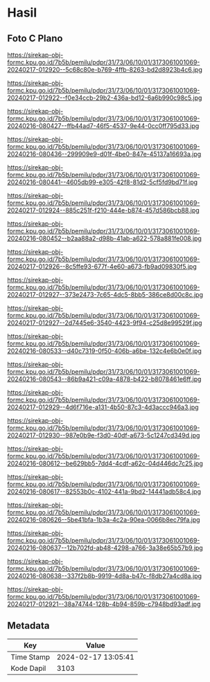# Hasil

## Foto C Plano

https://sirekap-obj-formc.kpu.go.id/7b5b/pemilu/pdpr/31/73/06/10/01/3173061001069-20240217-012920--5c68c80e-b769-4ffb-8263-bd2d8923b4c6.jpg

https://sirekap-obj-formc.kpu.go.id/7b5b/pemilu/pdpr/31/73/06/10/01/3173061001069-20240217-012922--f0e34ccb-29b2-436a-bd12-6a6b990c98c5.jpg

https://sirekap-obj-formc.kpu.go.id/7b5b/pemilu/pdpr/31/73/06/10/01/3173061001069-20240216-080427--ffb44ad7-46f5-4537-9e44-0cc0ff795d33.jpg

https://sirekap-obj-formc.kpu.go.id/7b5b/pemilu/pdpr/31/73/06/10/01/3173061001069-20240216-080436--299909e9-d01f-4be0-847e-45137a16693a.jpg

https://sirekap-obj-formc.kpu.go.id/7b5b/pemilu/pdpr/31/73/06/10/01/3173061001069-20240216-080441--4605db99-e305-42f8-81d2-5cf5fd9bd71f.jpg

https://sirekap-obj-formc.kpu.go.id/7b5b/pemilu/pdpr/31/73/06/10/01/3173061001069-20240217-012924--885c251f-f210-444e-b874-457d586bcb88.jpg

https://sirekap-obj-formc.kpu.go.id/7b5b/pemilu/pdpr/31/73/06/10/01/3173061001069-20240216-080452--b2aa88a2-d98b-41ab-a622-578a881fe008.jpg

https://sirekap-obj-formc.kpu.go.id/7b5b/pemilu/pdpr/31/73/06/10/01/3173061001069-20240217-012926--8c5ffe93-677f-4e60-a673-fb9ad09830f5.jpg

https://sirekap-obj-formc.kpu.go.id/7b5b/pemilu/pdpr/31/73/06/10/01/3173061001069-20240217-012927--373e2473-7c65-4dc5-8bb5-386ce8d00c8c.jpg

https://sirekap-obj-formc.kpu.go.id/7b5b/pemilu/pdpr/31/73/06/10/01/3173061001069-20240217-012927--2d7445e6-3540-4423-9f94-c25d8e99529f.jpg

https://sirekap-obj-formc.kpu.go.id/7b5b/pemilu/pdpr/31/73/06/10/01/3173061001069-20240216-080533--d40c7319-0f50-406b-a6be-132c4e6b0e0f.jpg

https://sirekap-obj-formc.kpu.go.id/7b5b/pemilu/pdpr/31/73/06/10/01/3173061001069-20240216-080543--86b9a421-c09a-4878-b422-b8078461e6ff.jpg

https://sirekap-obj-formc.kpu.go.id/7b5b/pemilu/pdpr/31/73/06/10/01/3173061001069-20240217-012929--4d6f716e-a131-4b50-87c3-4d3accc946a3.jpg

https://sirekap-obj-formc.kpu.go.id/7b5b/pemilu/pdpr/31/73/06/10/01/3173061001069-20240217-012930--987e0b9e-f3d0-40df-a673-5c1247cd349d.jpg

https://sirekap-obj-formc.kpu.go.id/7b5b/pemilu/pdpr/31/73/06/10/01/3173061001069-20240216-080612--be629bb5-7dd4-4cdf-a62c-04d446dc7c25.jpg

https://sirekap-obj-formc.kpu.go.id/7b5b/pemilu/pdpr/31/73/06/10/01/3173061001069-20240216-080617--82553b0c-4102-441a-9bd2-14441adb58c4.jpg

https://sirekap-obj-formc.kpu.go.id/7b5b/pemilu/pdpr/31/73/06/10/01/3173061001069-20240216-080626--5be41bfa-1b3a-4c2a-90ea-0066b8ec79fa.jpg

https://sirekap-obj-formc.kpu.go.id/7b5b/pemilu/pdpr/31/73/06/10/01/3173061001069-20240216-080637--12b702fd-ab48-4298-a766-3a38e65b57b9.jpg

https://sirekap-obj-formc.kpu.go.id/7b5b/pemilu/pdpr/31/73/06/10/01/3173061001069-20240216-080638--337f2b8b-9919-4d8a-b47c-f8db27a4cd8a.jpg

https://sirekap-obj-formc.kpu.go.id/7b5b/pemilu/pdpr/31/73/06/10/01/3173061001069-20240217-012921--38a74744-128b-4b94-859b-c7948bd93adf.jpg


## Metadata

| Key        | Value               |
| ---------- | ------------------- |
| Time Stamp | 2024-02-17 13:05:41 |
| Kode Dapil | 3103                |



